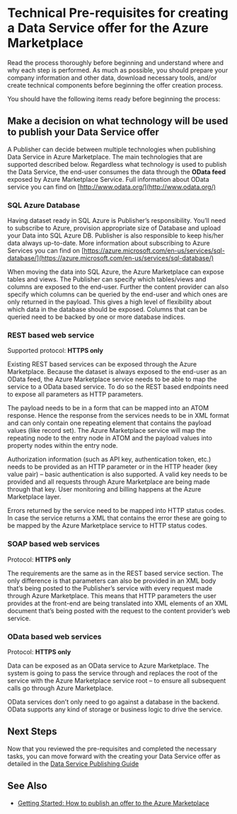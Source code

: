 <properties
   pageTitle="Technical Pre-requisites for creating a Data Service for the Marketplace | Microsoft Azure"
   description="Understand the requirements for creating a Data Service to deploy and sell on the Azure Marketplace"
   services="marketplace-publishing"
   documentationCenter=""
   authors="HannibalSII"
   manager=""
   editor=""/>

<tags
   ms.service="marketplace-publishing"
   ms.devlang="na"
   ms.topic="article"
   ms.tgt_pltfrm="na"
   ms.workload="na"
   ms.date="10/28/2015"
   ms.author="hascipio; avikova" />

# Technical Pre-requisites for creating a Data Service offer for the Azure Marketplace
Read the process thoroughly before beginning and understand where and why each step is performed. As much as possible, you should prepare your company information and other data, download necessary tools, and/or create technical components before beginning the offer creation process.

You should have the following items ready before beginning the process:

## Make a decision on what technology will be used to publish your Data Service offer

A Publisher can decide between multiple technologies when publishing Data Service in Azure Marketplace. The main technologies that are supported described below. Regardless what technology is used to publish the Data Service, the end-user consumes the data through the **OData feed** exposed by Azure Marketplace Service. Full information about OData service you can find on [http://www.odata.org/](http://www.odata.org/)

### SQL Azure Database

Having dataset ready in SQL Azure is Publisher’s responsibility. You’ll need to subscribe to Azure, provision appropriate size of Database and upload your Data into SQL Azure DB. Publisher is also responsible to keep his/her data always up-to-date. More information about subscribing to Azure Services you can find on [https://azure.microsoft.com/en-us/services/sql-database/](https://azure.microsoft.com/en-us/services/sql-database/)


When moving the data into SQL Azure, the Azure Marketplace can expose tables and views. The Publisher can specify which tables/views and columns are exposed to the end-user. Further the content provider can also specify which columns can be queried by the end-user and which ones are only returned in the payload. This gives a high level of flexibility about which data in the database should be exposed. Columns that can be queried need to be backed by one or more database indices.

### REST based web service

Supported protocol: **HTTPS only**

Existing REST based services can be exposed through the Azure Marketplace. Because the dataset is always exposed to the end-user as an OData feed, the Azure Marketplace service needs to be able to map the service to a OData based service. To do so the REST based endpoints need to expose all parameters as HTTP parameters.

The payload needs to be in a form that can be mapped into an ATOM response. Hence the response from the services needs to be in XML format and can only contain one repeating element that contains the payload values (like record set). The Azure Marketplace service will map the repeating node to the entry node in ATOM and the payload values into property nodes within the entry node.

Authorization information (such as API key, authentication token, etc.) needs to be provided as an HTTP parameter or in the HTTP header (key value pair) – basic authentication is also supported. A valid key needs to be provided and all requests through Azure Marketplace are being made through that key. User monitoring and billing happens at the Azure Marketplace layer.

Errors returned by the service need to be mapped into HTTP status codes. In case the service returns a XML that contains the error these are going to be mapped by the Azure Marketplace service to HTTP status codes.

### SOAP based web services

Protocol: **HTTPS only**

The requirements are the same as in the REST based service section. The only difference is that parameters can also be provided in an XML body that’s being posted to the Publisher’s service with every request made through Azure Marketplace. This means that HTTP parameters the user provides at the front-end are being translated into XML elements of an XML document that’s being posted with the request to the content provider’s web service.

### OData based web services

Protocol: **HTTPS only**

Data can be exposed as an OData service to Azure Marketplace. The system is going to pass the service through and replaces the root of the service with the Azure Marketplace service root – to ensure all subsequent calls go through Azure Marketplace.

OData services don’t only need to go against a database in the backend. OData supports any kind of storage or business logic to drive the service.


## Next Steps
Now that you reviewed the pre-requisites and completed the necessary tasks, you can move forward with the creating your Data Service offer as detailed in the [Data Service Publishing Guide](marketplace-publishing-data-service-creation.md)

## See Also
- [Getting Started: How to publish an offer to the Azure Marketplace](marketplace-publishing-getting-started.md)

[link-acct]:marketplace-publishing-accounts-creation-registration.md
